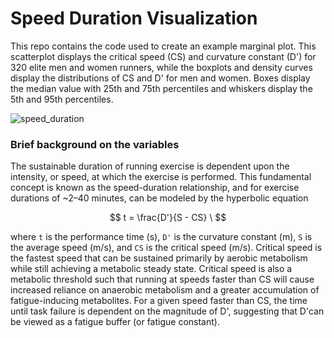 # Speed Duration Visualization

This repo contains the code used to create an example marginal plot. This scatterplot displays the critical speed (CS) and curvature constant (D') for 320 elite men and women runners, while the boxplots and density curves display the distributions of CS and D' for men and women. Boxes display the median value with 25th and 75th percentiles and whiskers display the 5th and 95th percentiles.


![speed_duration](https://github.com/user-attachments/assets/94d4c485-8556-4f90-9fc8-f11e4aaf1948)


### Brief background on the variables
The sustainable duration of running exercise is dependent upon the intensity, or speed, at which the exercise is performed. This fundamental concept is known as the speed-duration relationship, and for exercise durations of ~2–40 minutes, can be modeled by the hyperbolic equation

$$
t = \frac{D'}{S - CS} \
$$

where `t` is the performance time (s), `D'` is the curvature constant (m), `S` is the average speed (m/s), and `CS` is the critical speed (m/s). Critical speed is the fastest speed that can be sustained primarily by aerobic metabolism while still achieving a metabolic steady state. Critical speed is also a metabolic threshold such that running at speeds faster than CS will cause increased reliance on anaerobic metabolism and a greater accumulation of fatigue-inducing metabolites. For a given speed faster than CS, the time until task failure is dependent on the magnitude of D', suggesting that D'can be viewed as a fatigue buffer (or fatigue constant). 


